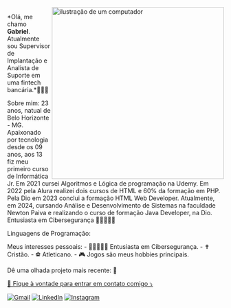 <img src="https://raw.githubusercontent.com/MicaelliMedeiros/micaellimedeiros/master/image/computer-illustration.png" alt="ilustração de um computador" min-width="400px" max-width="400px" width="400px" align="right">

<p align="left"> 
*Olá, me chamo <strong>Gabriel</strong>. Atualmente sou Supervisor de Implantação e Analista de Suporte em uma fintech bancária.*👨🏻‍💻
</p>

<p align="left">
Sobre mim: 23 anos, natual de Belo Horizonte - MG. Apaixonado por tecnologia desde os 09 anos, aos 13 fiz meu primeiro curso de Informática Jr. Em 2021 cursei Algoritmos e Lógica de programação na Udemy. Em 2022 pela Alura realizei dois cursos de HTML e 60% da formação em PHP. Pela Dio em 2023 conclui a formação HTML Web Developer. Atualmente, em 2024, cursando Análise e Desenvolvimento de Sistemas na faculdade Newton Paiva e realizando o curso de formação Java Developer, na Dio. Entusiasta em Cibersegurança 🥷🏼👨🏻‍💻
</p>

<p align="left">
Linguagens de Programação:

</p>

<p align="left">
Meus interesses pessoais:
  - 🥷🏼👨🏻‍💻 Entusiasta em Cibersegurança.
  - ✝️ Cristão.
  - ⚽ Atleticano.
  - 🎮 Jogos são meus hobbies principais.
</p>

<p align="left">
Dê uma olhada projeto mais recente:
🎰<a href="https://github.com/gabrielmsoares/LotoFacil" title="Lotofacil">
</p>

<p align="left">
  💌 Fique à vontade para entrar em contato comigo ⤵️
</p>

<p align="left">
  <a href="gsoares1308@gmail.com" title="Gmail">
  <img src="https://img.shields.io/badge/-Gmail-FF0000?style=flat-square&labelColor=FF0000&logo=gmail&logoColor=white&link=LINK-DO-SEU-GMAIL" alt="Gmail"/></a>
  <a href="https://www.linkedin.com/in/gabriel-soares-38a818214/" title="LinkedIn">
  <img src="https://img.shields.io/badge/-Linkedin-0e76a8?style=flat-square&logo=Linkedin&logoColor=white&link=LINK-DO-SEU-LINKEDIN" alt="LinkedIn"/></a>
 <a href="instagram.com/gabrie.msoares" title="Instagram">
  <img src="https://img.shields.io/badge/-Instagram-DF0174?style=flat-square&labelColor=DF0174&logo=instagram&logoColor=white&link=LINK-DO-SEU-INSTAGRAM" alt="Instagram"/></a>
</p>

